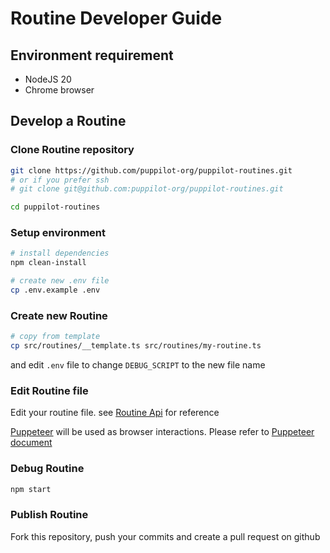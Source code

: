 # Routine Developer Guide

## Environment requirement

- NodeJS 20
- Chrome browser

## Develop a Routine

### Clone Routine repository

```sh
git clone https://github.com/puppilot-org/puppilot-routines.git
# or if you prefer ssh
# git clone git@github.com:puppilot-org/puppilot-routines.git

cd puppilot-routines
```

### Setup environment

```sh
# install dependencies
npm clean-install

# create new .env file
cp .env.example .env
```

### Create new Routine

```sh
# copy from template
cp src/routines/__template.ts src/routines/my-routine.ts
```

and edit `.env` file to change `DEBUG_SCRIPT` to the new file name

### Edit Routine file

Edit your routine file. see [Routine Api](./Routine-api.md) for reference

[Puppeteer](https://pptr.dev/) will be used as browser interactions. Please refer to [Puppeteer document](https://pptr.dev/guides/page-interactions)

### Debug Routine

```sh
npm start
```

### Publish Routine

Fork this repository, push your commits and create a pull request on github
